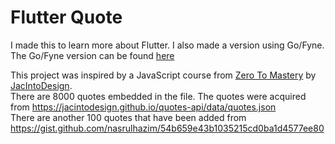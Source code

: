 # Flutter Quote

I made this to learn more about Flutter.
I also made a version using Go/Fyne. The Go/Fyne version can be
found [here](https://github.com/simpleittools/fyne-quote)

This project was inspired by a JavaScript course from [Zero To Mastery](https://zerotomastery.io)
by [JacIntoDesign](https://github.com/JacintoDesign). \
There are 8000 quotes embedded in the file. The quotes were acquired from
https://jacintodesign.github.io/quotes-api/data/quotes.json \
There are another 100 quotes that have been added
from https://gist.github.com/nasrulhazim/54b659e43b1035215cd0ba1d4577ee80